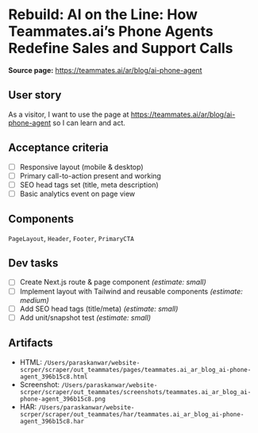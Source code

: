 # Rebuild: AI on the Line: How Teammates.ai’s Phone Agents Redefine Sales and Support Calls

**Source page:** https://teammates.ai/ar/blog/ai-phone-agent

## User story
As a visitor, I want to use the page at https://teammates.ai/ar/blog/ai-phone-agent so I can learn and act.

## Acceptance criteria
- [ ] Responsive layout (mobile & desktop)
- [ ] Primary call-to-action present and working
- [ ] SEO head tags set (title, meta description)
- [ ] Basic analytics event on page view

## Components
`PageLayout`, `Header`, `Footer`, `PrimaryCTA`

## Dev tasks
- [ ] Create Next.js route & page component _(estimate: small)_
- [ ] Implement layout with Tailwind and reusable components _(estimate: medium)_
- [ ] Add SEO head tags (title/meta) _(estimate: small)_
- [ ] Add unit/snapshot test _(estimate: small)_

## Artifacts
- HTML: `/Users/paraskanwar/website-scrper/scraper/out_teammates/pages/teammates.ai_ar_blog_ai-phone-agent_396b15c8.html`
- Screenshot: `/Users/paraskanwar/website-scrper/scraper/out_teammates/screenshots/teammates.ai_ar_blog_ai-phone-agent_396b15c8.png`
- HAR: `/Users/paraskanwar/website-scrper/scraper/out_teammates/har/teammates.ai_ar_blog_ai-phone-agent_396b15c8.har`
